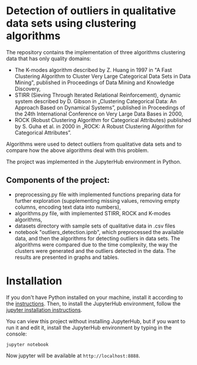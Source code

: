 # Detection of outliers in qualitative data sets using clustering algorithms

The repository contains the implementation of three algorithms clustering data that has only quality domains:
- The K-modes algorithm described by Z. Huang in 1997 in "A Fast Clustering Algorithm to Cluster Very Large Categorical Data Sets in Data Mining", published in Proceedings of Data Mining and Knowledge Discovery,
- STIRR (Sieving Through Iterated Relational Reinforcement), dynamic system described by D. Gibson in „Clustering Categorical Data: An Approach Based on Dynamical Systems”, published in Proceedings of the 24th International Conference on Very Large Data Bases in 2000,
- ROCK (Robust Clustering Algorithm for Categorical Attributes) published by S. Guha et al. in 2000 in „ROCK: A Robust Clustering Algorithm for Categorical Attributes”.

Algorithms were used to detect outliers from qualitative data sets and to compare how the above algorithms deal with this problem.

The project was implemented in the JupyterHub environment in Python.

## Components of the project:
- preprocessing.py file with implemented functions preparing data for further exploration (supplementing missing values, removing empty columns, encoding text data into numbers),
- algorithms.py file, with implemented STIRR, ROCK and K-modes algorithms,
- datasets directory with sample sets of qualitative data in .csv files
- notebook "outliers_detection.ipnb", which preprocessed the available data, and then the algorithms for detecting outliers in data sets. The algorithms were compared due to the time complexity, the way the clusters were generated and the outliers detected in the data. The results are presented in graphs and tables.

# Installation
If you don't have Python installed on your machine, install it according to the [instructions].
Then, to install the JupyterHub environment, follow the [jupyter installation instructions].

You can view this project without installing JupyterHub, but if you want to run it and edit it, install the JupyterHub environment by typing in the console:
```
jupyter notebook
```
Now jupyter will be available at `http://localhost:8888`.

[instructions]: https://realpython.com/installing-python/
[jupyter installation instructions]: https://jupyter.org/install

